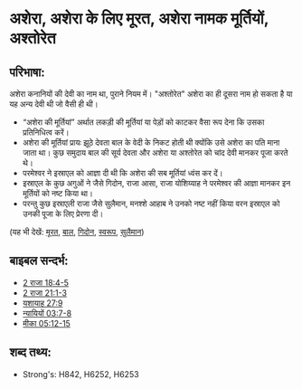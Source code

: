 # अशेरा, अशेरा के लिए मूरत, अशेरा नामक मूर्तियों, अश्तोरेत #

## परिभाषा: ##

अशेरा कनानियों की देवी का नाम था, पुराने नियम में। "अश्तोरेत" अशेरा का ही दूसरा नाम हो सकता है या यह अन्य देवी थी जो वैसी ही थी।

* “अशेरा की मूर्तियां” अर्थात लकड़ी की मूर्तियां या पेड़ों को काटकर वैसा रूप देना कि उसका प्रतिनिधित्व करें।
* अशेरा की मूर्तियां प्रायः झूठे देवता बाल के वेदी के निकट होती थी क्योंकि उसे अशेरा का पति माना जाता था। कुछ समुदाय बाल की सूर्य देवता और अशेरा या अश्तोरेत को चांद देवी मानकर पूजा करते थे।
* परमेश्वर ने इस्राएल को आज्ञा दी थी कि अशेरा की सब मूर्तियां ध्वंस कर दें।
* इस्राएल के कुछ अगुओं ने जैसे गिदोन, राजा आसा, राजा योशिय्याह ने परमेश्वर की आज्ञा मानकर इन मूर्तियों को नष्ट किया था।
* परन्तु कुछ इस्राएली राजा जैसे सुलैमान, मनश्शे आहाब ने उनको नष्ट नहीं किया वरन इस्राएल को उनकी पूजा के लिए प्रेरणा दी।

(यह भी देखें: [मूरत](../other/idol.md), [बाल](../names/baal.md), [गिदोन](../names/gideon.md), [स्वरूप](../other/image.md), [सुलैमान](../names/solomon.md))

## बाइबल सन्दर्भ: ##

* [2 राजा 18:4-5](rc://hi/tn/help/2ki/18/04)
* [2 राजा 21:1-3](rc://hi/tn/help/2ki/21/01)
* [यशायाह 27:9](rc://hi/tn/help/isa/27/09)
* [न्यायियों 03:7-8](rc://hi/tn/help/jdg/03/07)
* [मीका 05:12-15](rc://hi/tn/help/mic/05/12)

## शब्द तथ्य: ##

* Strong's: H842, H6252, H6253
